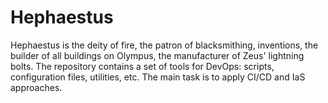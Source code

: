 # Hephaestus
Hephaestus is the deity of fire, the patron of blacksmithing, inventions, the builder of all buildings on Olympus, the manufacturer of Zeus' lightning bolts. The repository contains a set of tools for DevOps: scripts, configuration files, utilities, etc. The main task is to apply CI/CD and IaS approaches.
